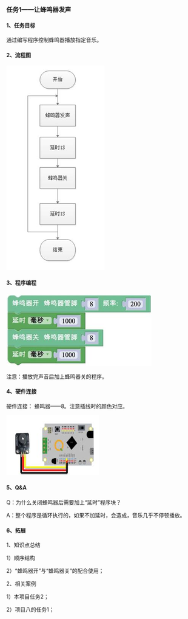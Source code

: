 ### 任务1——让蜂鸣器发声

#### 1、任务目标

通过编写程序控制蜂鸣器播放指定音乐。

#### 2、流程图

![图3.7-1](/assets/image294.jpg)

#### 3、程序编程

![图3.7-2](/assets/image296.jpg)

注意：播放完声音后加上蜂鸣器关的程序。

#### 4、硬件连接

硬件连接： 蜂鸣器——8。注意插线时的颜色对应。

![图3.7-3](/assets/image298.jpg)

#### 5、Q&A

Q：为什么关闭蜂鸣器后需要加上“延时”程序块？

A：整个程序是循环执行的，如果不加延时，会造成，音乐几乎不停顿播放。

#### 6、拓展

1、知识点总结

1）顺序结构

2）“蜂鸣器开”与“蜂鸣器关”的配合使用；

2、相关案例

1）本项目任务2；

2）项目八的任务1；